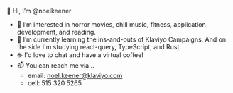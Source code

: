 👋 Hi, I’m @noelkeener

- 👀 I’m interested in horror movies, chill music, fitness, application development, and reading.
- 🌱 I’m currently learning the ins-and-outs of Klaviyo Campaigns. And on the side I'm studying react-query, TypeScript, and Rust.
- ☕ I'd love to chat and have a virtual coffee!
- 📫 You can reach me via...
  - email: noel.keener@klaviyo.com
  - cell: 515 320 5265

<!---
noelkeener/noelkeener is a ✨ special ✨ repository because its `README.md` (this file) appears on your GitHub profile.
You can click the Preview link to take a look at your changes.
--->
